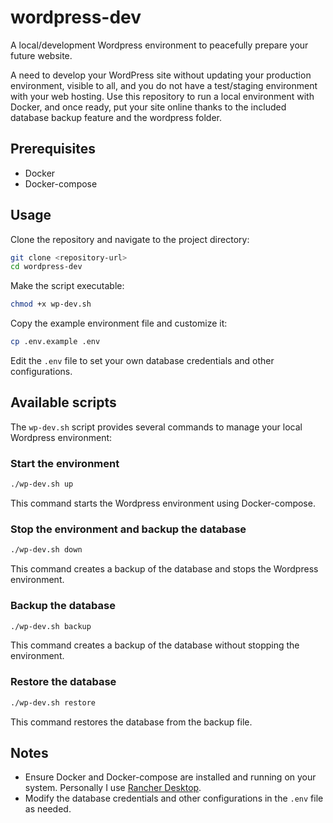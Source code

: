 # wordpress-dev
A local/development Wordpress environment to peacefully prepare your future website.

A need to develop your WordPress site without updating your production environment, visible to all, and you do not have a test/staging environment with your web hosting.
Use this repository to run a local environment with Docker, and once ready, put your site online thanks to the included database backup feature and the wordpress folder.

## Prerequisites
- Docker
- Docker-compose

## Usage
Clone the repository and navigate to the project directory:
```bash
git clone <repository-url>
cd wordpress-dev
```

Make the script executable:
```bash
chmod +x wp-dev.sh
```

Copy the example environment file and customize it:
```bash
cp .env.example .env
```
Edit the `.env` file to set your own database credentials and other configurations.

## Available scripts
The `wp-dev.sh` script provides several commands to manage your local Wordpress environment:

### Start the environment
```bash
./wp-dev.sh up
```
This command starts the Wordpress environment using Docker-compose.

### Stop the environment and backup the database
```bash
./wp-dev.sh down
```
This command creates a backup of the database and stops the Wordpress environment.

### Backup the database
```bash
./wp-dev.sh backup
```
This command creates a backup of the database without stopping the environment.

### Restore the database
```bash
./wp-dev.sh restore
```
This command restores the database from the backup file.

## Notes
- Ensure Docker and Docker-compose are installed and running on your system. Personally I use [Rancher Desktop](https://rancherdesktop.io/).
- Modify the database credentials and other configurations in the `.env` file as needed.

